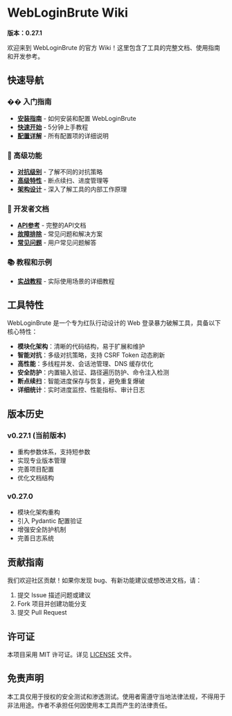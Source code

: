 # WebLoginBrute Wiki

**版本：0.27.1**

欢迎来到 WebLoginBrute 的官方 Wiki！这里包含了工具的完整文档、使用指南和开发参考。

## 快速导航

### �� 入门指南
- [**安装指南**](./Installation) - 如何安装和配置 WebLoginBrute
- [**快速开始**](./Getting-Started) - 5分钟上手教程
- [**配置详解**](./Configuration) - 所有配置项的详细说明

### 🚀 高级功能
- [**对抗级别**](./Aggression-Levels) - 了解不同的对抗策略
- [**高级特性**](./Advanced-Features) - 断点续扫、进度管理等
- [**架构设计**](./Architecture) - 深入了解工具的内部工作原理

### 🔧 开发者文档
- [**API参考**](./API-Reference) - 完整的API文档
- [**故障排除**](./Troubleshooting) - 常见问题和解决方案
- [**常见问题**](./FAQ) - 用户常见问题解答

### 📚 教程和示例
- [**实战教程**](./Tutorials) - 实际使用场景的详细教程

## 工具特性

WebLoginBrute 是一个专为红队行动设计的 Web 登录暴力破解工具，具备以下核心特性：

- **模块化架构**：清晰的代码结构，易于扩展和维护
- **智能对抗**：多级对抗策略，支持 CSRF Token 动态刷新
- **高性能**：多线程并发、会话池管理、DNS 缓存优化
- **安全防护**：内置输入验证、路径遍历防护、命令注入检测
- **断点续扫**：智能进度保存与恢复，避免重复爆破
- **详细统计**：实时进度监控、性能指标、审计日志

## 版本历史

### v0.27.1 (当前版本)
- 重构参数体系，支持短参数
- 实现专业版本管理
- 完善项目配置
- 优化文档结构

### v0.27.0
- 模块化架构重构
- 引入 Pydantic 配置验证
- 增强安全防护机制
- 完善日志系统

## 贡献指南

我们欢迎社区贡献！如果你发现 bug、有新功能建议或想改进文档，请：

1. 提交 Issue 描述问题或建议
2. Fork 项目并创建功能分支
3. 提交 Pull Request

## 许可证

本项目采用 MIT 许可证。详见 [LICENSE](../LICENSE) 文件。

## 免责声明

本工具仅用于授权的安全测试和渗透测试。使用者需遵守当地法律法规，不得用于非法用途。作者不承担任何因使用本工具而产生的法律责任。
